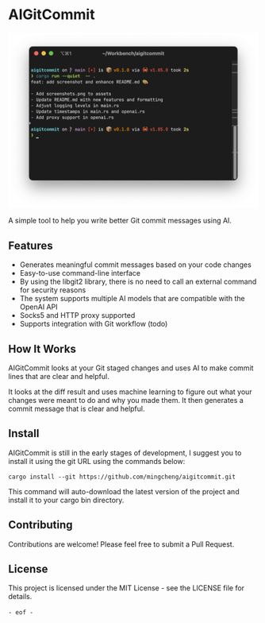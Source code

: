 # AIGitCommit

![screenshots](./assets/screenshots.png)

A simple tool to help you write better Git commit messages using AI.

## Features

- Generates meaningful commit messages based on your code changes
- Easy-to-use command-line interface
- By using the libgit2 library, there is no need to call an external command for security reasons
- The system supports multiple AI models that are compatible with the OpenAI API
- Socks5 and HTTP proxy supported
- Supports integration with Git workflow (todo)

## How It Works

AIGitCommit looks at your Git staged changes and uses AI to make commit lines that are clear and helpful. 

It looks at the diff result and uses machine learning to figure out what your changes were meant to do and why you made them. It then generates a commit message that is clear and helpful.

## Install

AIGitCommit is still in the early stages of development, I suggest you to install it using the git URL using the commands below:

```
cargo install --git https://github.com/mingcheng/aigitcommit.git
```

This command will auto-download the latest version of the project and install it to your cargo bin directory.

## Contributing

Contributions are welcome! Please feel free to submit a Pull Request.

## License

This project is licensed under the MIT License - see the LICENSE file for details.

`- eof -`
